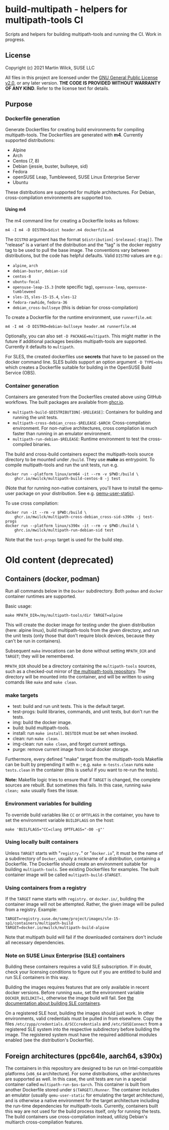 # build-multipath - helpers for multipath-tools CI

Scripts and helpers for building multipath-tools and running the CI.
Work in progress.

## License

Copyright (c) 2021 Martin Wilck, SUSE LLC

All files in this project are licensed under the [GNU General Public License
v2.0](COPYING), or any later version. **THE CODE IS PROVIDED WITHOUT WARRANTY OF ANY
KIND**. Refer to the license text for details.

## Purpose

### Dockerfile generation

Generate Dockerfiles for creating build environments for compiling
multipath-tools. The Dockerfiles are generated with **m4**. Currently
supported distributions:

  - Alpine
  - Arch
  - Centos (7, 8)
  - Debian (jessie, buster, bullseye, sid)
  - Fedora
  - openSUSE Leap, Tumbleweed, SUSE Linux Enterprise Server
  - Ubuntu 
   
These distributions are supported for multiple architectures.
For Debian, cross-compilation environments are supported too.

#### Using m4

The m4 command line for creating a Dockerfile looks as follows:

    m4 -I m4 -D DISTRO=$dist header.m4 dockerfile.m4

The `DISTRO` argument has the format `$distribution[-$release[-$tag]]`.
The "release" is a variant of the distribution and the "tag" is the docker
registry tag to be used to pull the base image. The conventions vary between
distributions, but the code has helpful defaults. Valid `DISTRO` values are e.g.:

 - `alpine`, `arch`
 - `debian-buster`, `debian-sid`
 - `centos-8`
 - `ubuntu-focal`
 - `opensuse-leap-15.3` (note specific tag), `opensuse-leap`,
   `opensuse-tumbleweed`
 - `sles-15`, `sles-15-15.4`, `sles-12`
 - `fedora-rawhide`, `fedora-36`
 - `debian_cross-bullseye` (this is debian for cross-compilation)

To create a Dockerfile for the runtime environment, use `runnerfile.m4`:

    m4 -I m4 -D DISTRO=debian-bullseye header.m4 runnerfile.m4

Optionally, you can also set `-D PACKAGE=multipath`. This might matter in the
future if additional packages besides multipath-tools are supported. Currently
it defaults to `multipath`.

For SLES, the created dockerfiles use **secrets** that have to be passed on
the docker command line. SLES builds support an option argument `-D TYPE=obs`
which creates a Dockerfile suitable for building in the OpenSUSE Build Service (OBS).

### Container generation

Containers are generated from the Dockerfiles created above using GitHub
workflows. The built packages are available from
[ghcr.io](https://github.com/mwilck?tab=packages&repo_name=build-multipath).

 - `multipath-build-$DISTRIBUTION[-$RELEASE]`: Containers for building and
   running the unit tests.
 - `multipath-cross-debian_cross-$RELEASE-$ARCH`: Cross-compilation
   environment. For non-native architectures, cross compilation is much
   faster than running in an emulator environment.
 - `multipath-run-debian-$RELEASE`: Runtime environment to test the
   cross-compiled binaries.
   
The build and cross-build containers expect the multipath-tools source
directory to be mounted under `/build`. They use **make** as entrypoint. To
compile multipath-tools and run the unit tests, run e.g.

    docker run --platform linux/arm64 -it --rm -v $PWD:/build \
	    ghcr.io/mwilck/multipath-build-centos-8 -j test

(Note that for running non-native containers, you'll have to install the
qemu-user package on your distribution. See e.g. [qemu-user-static](https://github.com/multiarch/qemu-user-static)).

To use cross compilation:

    docker run -it --rm -v $PWD:/build \
	    ghcr.io/mwilck/multipath-cross-debian_cross-sid-s390x -j test-progs
    docker run --platform linux/s390x -it --rm -v $PWD:/build \
	    ghrc.io/mwilck/multipath-run-debian-sid test

Note that the `test-progs` target is used for the build step.

# Old content (deprecated)

## Containers (docker, podman)

Run all commands below in the `Docker` subdirectory. Both `podman` and
`docker` container runtimes are supported.

Basic usage:

	make MPATH_DIR=/my/multipath-tools/dir TARGET=alpine

This will create the docker image for testing under the given distribution
(here: alpine linux), build multipath-tools from the given directory,
and run the unit tests (only those that don't require block devices, because
they can't be run in containers).

Subsequent `make` invocations can be done without setting `MPATH_DIR` and
`TARGET`; they will be remembered.

`MPATH_DIR` should be a directory containing the `multipath-tools` sources,
such as a checked-out mirror of
[the multipath-tools repository](https://github.com/opensvc/multipath-tools).
The directory will be mounted into the container, and will be written to
using comands like `make` and `make clean`.

### make targets

 * test: build and run unit tests. This is the default target.
 * test-progs: build libraries, commands, and unit tests, but don't run the
   tests.
 * img: build the docker image.
 * build: build multipath-tools.
 * install: run `make install`. `DESTDIR` must be set when invoked.
 * clean: run `make clean`.
 * img-clean: run `make clean`, and forget current settings.
 * purge: remove current image from local docker storage.

Furthermore, every defined "make" target from the multipath-tools Makefile can
be built by prepending it with `m-`; e.g. `make m-tests.clean` runs `make
tests.clean` in the container (this is useful if you want to re-run the
tests).

**Note:** Makefile logic tries to ensure that if `TARGET` is changed, the
complete sources are rebuilt. But sometimes this fails. In this case, running
`make clean; make` usually fixes the issue.

### Environment variables for building

To override build variables like `CC` or `OPTFLAGS` in the container, you have
to set the environment variable `BUILDFLAGS` on the host:

```
make 'BUILFLAGS="CC=clang OPTFLAGS="-O0 -g"'
```

### Using locally built containers

Unless `TARGET` starts with "`registry.`" or "`docker.io`", it must be the name of a
subdirectory of `Docker`, usually a nickname of a distribution, containing
a Dockerfile. The Dockerfile should create an environment suitable for
building `multipath-tools`. See existing Dockerfiles for examples.
The built container image will be called `multipath-build-$TARGET`.

### Using containers from a registry

If the `TARGET` name starts with `registry.` or `docker.io/`, building the container image
will not be attempted. Rather, the given image will be pulled from a registry.
Example:

    TARGET=registry.suse.de/some/project/images/sle-15-sp1/containers/multipath-build
	TARGET=docker.io/mwilck/multipath-build-alpine

Note that multipath build will fail if the downloaded containers don't include all
necessary dependencies.

### Note on SUSE Linux Enterprise (SLE) containers

Building these containers requires a valid SLE subscription. 
If in doubt, check your licensing conditions to figure out if you
are entitled to build and run SLE containers in this way.

Building the images requires features that are only available
in recent docker versions. Before running `make`, set the environment variable
`DOCKER_BUILDKIT=1`, otherwise the image build will fail.
See [the documentation about building SLE containers](https://github.com/SUSE/container-suseconnect).

On a registered SLE host, building the images should just work. In other
environments, valid credentials must be pulled in from elsewhere.
Copy the files `/etc/zypp/credentials.d/SCCcredentials` and `/etc/SUSEConnect` from
a registered SLE system into the respective subdirectory before building
the image. The registered system must have the required additional
modules enabled (see the distribution's Dockerfile).

## Foreign architectures (ppc64le, aarch64, s390x)

The containers in this repository are designed to be run on Intel-compatible
platforms (`x86_64` architecture). For some distributions, other architectures
are supported as well. In this case, the unit tests are run in a special
container called `multipath-run-$os-$arch`. This container is built from
another Dockerfile stored under `$(TARGET)/Runner`. The container includes
an emulator (usually `qemu-user-static` for emulating the target architecture), and
is otherwise a native environment for the target architecture including the
run-time dependencies for multipath-tools. Currently, containers built
this way are not used for the build process itself, only for running the
tests. The build containers use cross-compilation instead, utilizig Debian's
multiarch cross-compilation features.
